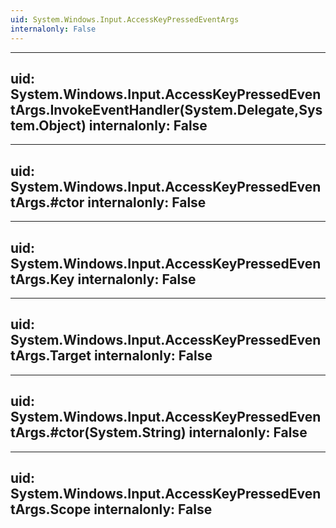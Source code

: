 ```yaml
---
uid: System.Windows.Input.AccessKeyPressedEventArgs
internalonly: False
---
```


---
uid: System.Windows.Input.AccessKeyPressedEventArgs.InvokeEventHandler(System.Delegate,System.Object)
internalonly: False
---

---
uid: System.Windows.Input.AccessKeyPressedEventArgs.#ctor
internalonly: False
---

---
uid: System.Windows.Input.AccessKeyPressedEventArgs.Key
internalonly: False
---

---
uid: System.Windows.Input.AccessKeyPressedEventArgs.Target
internalonly: False
---

---
uid: System.Windows.Input.AccessKeyPressedEventArgs.#ctor(System.String)
internalonly: False
---

---
uid: System.Windows.Input.AccessKeyPressedEventArgs.Scope
internalonly: False
---
